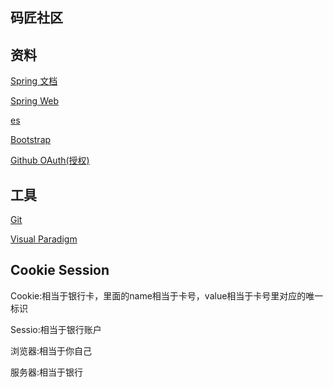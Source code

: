 ## 码匠社区

## 资料
[Spring 文档](https://spring.io/guides)

[Spring Web](https://spring.io/guides/gs/serving-web-content/)

[es](https://elasticsearch.cn/explore)

[Bootstrap](https://v3.bootcss.com/getting-started/)

[Github OAuth(授权)](https://developer.github.com/apps/building-oauth-apps/creating-an-oauth-app/)

## 工具
[Git](https://git-scm.com/download)

[Visual Paradigm](https://www.visual-paradigm.com)


## Cookie Session
Cookie:相当于银行卡，里面的name相当于卡号，value相当于卡号里对应的唯一标识

Sessio:相当于银行账户

浏览器:相当于你自己

服务器:相当于银行